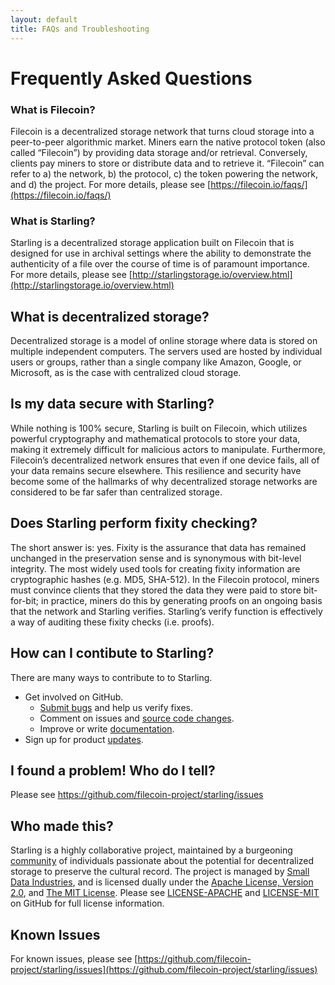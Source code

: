```yaml
---
layout: default
title: FAQs and Troubleshooting
---
```


# Frequently Asked Questions

### What is Filecoin?
Filecoin is a decentralized storage network that turns cloud storage into a peer-to-peer algorithmic market. Miners earn the native protocol token (also called “Filecoin”) by providing data storage and/or retrieval. Conversely, clients pay miners to store or distribute data and to retrieve it. “Filecoin” can refer to a) the network, b) the protocol, c) the token powering the network, and d) the project. For more details, please see [https://filecoin.io/faqs/](https://filecoin.io/faqs/)

### What is Starling?
Starling is a decentralized storage application built on Filecoin that is designed for use in archival settings where the ability to demonstrate the authenticity of a file over the course of time is of paramount importance. For more details, please see [http://starlingstorage.io/overview.html](http://starlingstorage.io/overview.html)

## What is decentralized storage?
Decentralized storage is a model of online storage where data is stored on multiple independent computers. The servers used are hosted by individual users or groups, rather than a single company like Amazon, Google, or Microsoft, as is the case with centralized cloud storage.

## Is my data secure with Starling?
While nothing is 100% secure, Starling is built on Filecoin, which utilizes powerful cryptography and mathematical protocols to store your data, making it extremely difficult for malicious actors to manipulate. Furthermore, Filecoin’s decentralized network ensures that even if one device fails, all of your data remains secure elsewhere. This resilience and security have become some of the hallmarks of why decentralized storage networks are considered to be far safer than centralized storage.

## Does Starling perform fixity checking?
The short answer is: yes. Fixity is the assurance that data has remained unchanged in the preservation sense and is synonymous with bit-level integrity. The most widely used tools for creating fixity information are cryptographic hashes (e.g. MD5, SHA-512). In the Filecoin protocol, miners must convince clients that they stored the data they were paid to store bit-for-bit; in practice, miners do this by generating proofs on an ongoing basis that the network and Starling verifies. Starling’s verify function is effectively a way of auditing these fixity checks (i.e. proofs).

## How can I contibute to Starling?

There are many ways to contribute to to Starling.

- Get involved on GitHub.
  - [Submit bugs](https://github.com/filecoin-project/starling/issues) and help us verify fixes.
  - Comment on issues and [source code changes](https://github.com/filecoin-project/starling/pulls).
  - Improve or write [documentation](https://github.com/filecoin-project/starling/tree/gh-pages).
- Sign up for product [updates]().

## I found a problem! Who do I tell?
Please see https://github.com/filecoin-project/starling/issues

## Who made this?
Starling is a highly collaborative project, maintained by a burgeoning [community](https://github.com/filecoin-project/starling/graphs/contributors) of individuals passionate about the potential for decentralized storage to preserve the cultural record. The project is managed by [Small Data Industries](http://smalldata.industries), and is licensed dually under the [Apache License, Version 2.0](), and [The MIT License](). Please see [LICENSE-APACHE](https://github.com/filecoin-project/starling/blob/master/LICENSE-APACHE) and [LICENSE-MIT](https://github.com/filecoin-project/starling/blob/master/LICENSE-MIT) on GitHub for full license information.

## Known Issues
For known issues, please see [https://github.com/filecoin-project/starling/issues](https://github.com/filecoin-project/starling/issues)

